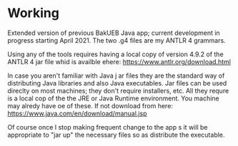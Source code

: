 # Working
Extended version of previous BakUEB Java app; current development in progress starting April 2021.
The two .g4 files are my ANTLR 4 grammars.

Using any of the tools requires having a local copy of version 4.9.2 of the ANTLR 4 jar file whid is availble ehere: 
https://www.antlr.org/download.html

In case you aren't familiar with Java j ar files they are the standard way of distributing Java libraries and also Java executables.  Jar files can be used direclty on most machines; they don't require installers, etc. All they requre is a local cop of the the JRE or Java Runtime environment.  You machine may alredy have oe of these.  If not download from here:
https://www.java.com/en/download/manual.jsp

Of course once I stop making frequent change to the app s it will be appropriate to "jar up" the necessary files so as distribute the executable.
